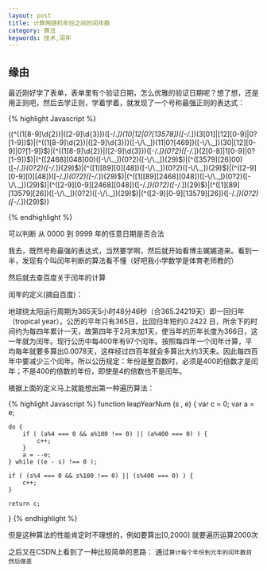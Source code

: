 ```yaml
---
layout: post
title: 计算两随机年份之间的闰年数
category: 算法
keywords: 技术,闰年
---
```


## 缘由

最近刚好学了表单，表单里有个验证日期，怎么优雅的验证日期呢？想了想，还是用正则吧，然后去学正则，学着学着，就发现了一个号称最强正则的表达式：

{% highlight Javascript %}

((^((1[8-9]\d{2})|([2-9]\d{3}))([-\/\._])(10|12|0?[13578])([-\/\._])(3[01]|[12][0-9]|0?[1-9])$)|(^((1[8-9]\d{2})|([2-9]\d{3}))([-\/\._])(11|0?[469])([-\/\._])(30|[12][0-9]|0?[1-9])$)|(^((1[8-9]\d{2})|([2-9]\d{3}))([-\/\._])(0?2)([-\/\._])(2[0-8]|1[0-9]|0?[1-9])$)|(^([2468][048]00)([-\/\._])(0?2)([-\/\._])(29)$)|(^([3579][26]00)([-\/\._])(0?2)([-\/\._])(29)$)|(^([1][89][0][48])([-\/\._])(0?2)([-\/\._])(29)$)|(^([2-9][0-9][0][48])([-\/\._])(0?2)([-\/\._])(29)$)|(^([1][89][2468][048])([-\/\._])(0?2)([-\/\._])(29)$)|(^([2-9][0-9][2468][048])([-\/\._])(0?2)([-\/\._])(29)$)|(^([1][89][13579][26])([-\/\._])(0?2)([-\/\._])(29)$)|(^([2-9][0-9][13579][26])([-\/\._])(0?2)([-\/\._])(29)$))

{% endhighlight %}

可以判断 从 0000 到 9999 年的任意日期是否合法

我去，既然号称最强的表达式，当然要学啊，然后就开始看博主娓娓道来。看到一半，发现有个叫闰年判断的算法看不懂（好吧我小学数学是体育老师教的）

然后就去查百度关于闰年的计算

闰年的定义(摘自百度)：

地球绕太阳运行周期为365天5小时48分46秒（合365.24219天）即一回归年（tropical year）。公历的平年只有365日，比回归年短约0.2422 日，所余下的时间约为每四年累计一天，故第四年于2月末加1天，使当年的历年长度为366日，这一年就为闰年。现行公历中每400年有97个闰年。按照每四年一个闰年计算，平均每年就要多算出0.0078天，这样经过四百年就会多算出大约3天来。因此每四百年中要减少三个闰年。所以公历规定：年份是整百数时，必须是400的倍数才是闰年；不是400的倍数的年份，即使是4的倍数也不是闰年。

根据上面的定义马上就能想出第一种遍历算法：

{% highlight Javascript %}
function leapYearNum (s , e) {
	var c = 0;
	var a = e;

	do {
		if ( (a%4 === 0 && a%100 !== 0) || (a%400 === 0) ) {
			c++;
		}
		a = --e;
	} while ((e - s) !== 0 );

	if ( (s%4 === 0 && s%100 !== 0) || (s%400 === 0) ) {
		c++;
	}
	
	return c;
}
{% endhighlight %}

但是这种算法的性能肯定时不理想的，例如要算出[0,2000] 就要遍历运算2000次

之后又在CSDN上看到了一种比较简单的思路：
通过`算计每个年份到元年的闰年数目 然后做差`